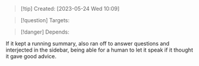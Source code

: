 
>[!tip] Created: [2023-05-24 Wed 10:09]

>[!question] Targets: 

>[!danger] Depends: 

If it kept a running summary, also ran off to answer questions and interjected in the sidebar, being able for a human to let it speak if it thought it gave good advice.